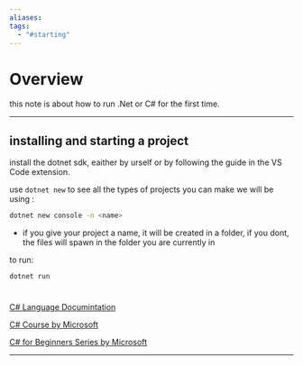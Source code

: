 ```yaml
---
aliases: 
tags:
  - "#starting"
---
```

# Overview

this note is about how to run .Net or C# for the first time.

---
## installing and starting a project

install the dotnet sdk, eaither by urself or by following the guide in the VS Code extension.

use `dotnet new` to see all the types of projects you can make
we will be using :
```bash
dotnet new console -n <name>
```
- if you give your project a name, it will be created in a folder, if you dont, the files will spawn in the folder  you are currently in

to run:
```
dotnet run
```


# 

[C# Language Documintation ](https://learn.microsoft.com/en-us/dotnet/csharp/)

[C# Course by Microsoft](https://learn.microsoft.com/en-us/training/paths/get-started-c-sharp-part-1/)

[C# for Beginners Series by Microsoft](https://www.youtube.com/playlist?list=PLdo4fOcmZ0oULFjxrOagaERVAMbmG20Xe)

---

